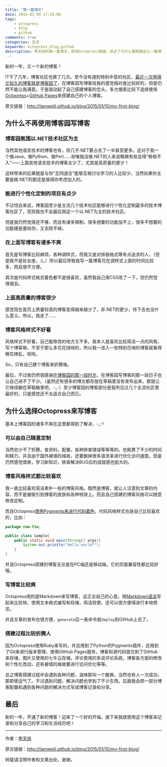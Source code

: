 ```yaml
---
title: "第一篇博文"
date: 2015-01-09 17:28:08
tags: 
    - octopress
    - blog
    - github
comments: true
categories: 生活
keywords: octopress,blog,github
description: 李天炜的第一篇博文，使用Octopress搭建。讲述了为什么要搭建这么一篇博客站点。
---
```


新的一年，又一个新的博客！

IT干了几年，博客社区也换了几次。至今没有遇到特别中意的社区，[最近一次用得比较久的博客就是博客园了](http://www.cnblogs.com/hellojava/)，在博客园写博客给我的感觉相对是比较好的，但是仍然不能让我满意。于是我动起了自己搭建博客的念头，多方搜索比较下选择使用[Octopress](http://octopress.org/)+[GitHub Pages](https://pages.github.com/)来搭建自己的个人博客。

<!-- more -->

原文链接：<http://tianweili.github.io/blog/2015/01/10/my-first-blog/>

## 为什么不再使用博客园写博客

### 博客园氛围以.NET技术社区为主

当然其他语言技术的博客也有，但几乎.NET要占去了一半甚至更多。这对于我一个做Java，做Python，做Perl……却唯独没做.NET的人来说略微有些显得“格格不入”——上面其他语言技术的博客太少了，尤其是高质量的更少！

这样带来的后果就是与你“志同道合”能够互相讨论学习的人比较少，当然如果你主要是做.NET的那还是值得你考虑加入的。

### 能进行个性化定制的项目有点少

不过坦白来说，博客园至少是主流几个技术社区能够进行个性化定制最多的技术博客社区了，否则我也不会最后用这一个以.NET为主的技术社区。

但是我仍然觉得还不够，而且有诸多限制，很多想要的功能加不上，很多不想要的功能硬是塞给你，又去除不掉。

### 在上面写博客有诸多不爽

首先是写博客比较麻烦，各种调样式，而我又是对排版格式等有点追求的人，（但是我不是处女座，:)。）所以最后导致我写一篇博客花在调样式上面的时间比较多，而且很不方便。

其次是代码样式格式着色都不是很喜欢，虽然我自己用CSS改了一下，但仍然觉得很丑。

### 上面高质量的博客很少

感觉现在首页上质量较高的博客变得越来越少了，非.NET的更少，待下去也没什么意义。所以，我走了……

### 博客风格样式不好看

风格样式不好看，自己能修改的地方又不多。我本人是喜欢比较简洁一点的风格，写个博客嘛，不至于那么多花花绿绿的，所以我一进入一些特别花哨的博客就看得眼花缭乱，哈哈。

So，只有自己建个博客来折腾咯。

最后，不过我仍然很感谢[在博客园的那一段时光](http://www.cnblogs.com/hellojava/)，在博客园写博客的那一段日子也让自己进不了不少。（虽然还有很多的博文都存放在草稿里没有发布出来，那就让它继续躺在草稿箱里吧，-_-）至少博客园的博客部分是我所见过几个主流社区里最好的，只是感觉还不太适合自己而已。

## 为什么选择Octopress来写博客

基本上博客园的诸多不爽在这里都得到了解决，-_-!

### 可以由自己随意定制

当然也少不了折腾，查资料，配置，各种排查错误等等等的，也耗费了不少的时间和精力，并且由于国外被墙的缘故，还要删掉很多请求来进行优化访问速度。但是仍然感觉很爽，学习新知识，排查解决BUG后的成就感也挺大的。

### 博客风格样式都比较喜欢

我一直比较喜欢简洁素朴一些的博客风格。既然是博客，就让人注意到文章的内容，而不是被吸引到博客的皮肤和各种特效上。而且自己搭建的博客风格可以随意修改定制。

而且Octopress[使用Pygments来进行代码着色](http://pygments.org/)，代码风格样式也是自己比较喜欢的，比如：

```java Sample.java
package com.ltw;

public class Sample{
	public static void main(String[] args){
		System.out.println("Hello world!");
	}
}
```
并且Octopress搭建的博客无论是在PC端还是移动端，它的页面兼容性都比较好哦。

### 写博客比较爽

Octopress用的是Markdown来写博客，这正合自己的心意。用[Markdown语法](http://wowubuntu.com/markdown/)写起来比较快，使用文本格式编写和存储，简洁轻便，还可以很方便得进行本地预览。

并且文章的发布也很方便，`generate`后一条命令就`deploy`到GitHub上去了。

### 搭建过程比较折腾人

因为Octopress使用Ruby来写的，并且用到了Python的Pygments插件，还用到了Git来进行版本管理，使用GitHub Pages服务，博客和源代码提交到了GitHub来存储，图片又使用的七牛云存储，评论使用的多说评论系统，博客各方面的修改和个性化改动，还有被墙的缘故要进行访问优化等等。

总之博客搭建过程中会遇到各种问题，滋味那叫一个酸爽。当然也有人一次成功，那即使运气了。不过遇到问题，解决问题也学到了不少东西。后面我会把一部分博客配置和遇到各种问题的解决方式写成博客记录和分享。

## 最后

新的一年，开通了新的博客！迎来了一个好的开端。接下来我就使用这个博客来记录和分享自己的学习和生活经历吧！

---

作者：[李天炜](http://tianweili.github.io/)

原文链接：<http://tianweili.github.io/blog/2015/01/10/my-first-blog/>

转载请注明作者和文章出处，谢谢。